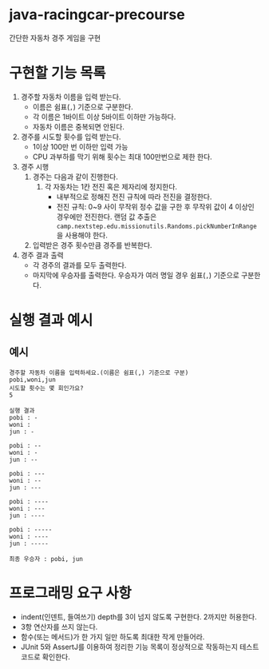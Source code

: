 # java-racingcar-precourse

간단한 자동차 경주 게임을 구현

# 구현할 기능 목록

1. 경주할 자동차 이름을 입력 받는다.
    * 이름은 쉼표(`,`) 기준으로 구분한다.
    * 각 이름은 1바이트 이상 5바이트 이하만 가능하다.
    * 자동차 이름은 중복되면 안된다.
2. 경주를 시도할 횟수를 입력 받는다.
    * 1이상 100만 번 이하만 입력 가능
    * CPU 과부하를 막기 위해 횟수는 최대 100만번으로 제한 한다.
3. 경주 시행
    1. 경주는 다음과 같이 진행한다.
        1. 각 자동차는 1칸 전진 혹은 제자리에 정지한다.
            * 내부적으로 정해진 전진 규칙에 따라 전진을 결정한다.
            * 전진 규칙: 0~9 사이 무작위 정수 값을 구한 후 무작위 값이 4 이상인 경우에만 전진한다. 랜덤 값
              추출은 `camp.nextstep.edu.missionutils.Randoms.pickNumberInRange`을 사용해야 한다.
    2. 입력받은 경주 횟수만큼 경주를 반복한다.
4. 경주 결과 출력
    * 각 경주의 결과를 모두 출력한다.
    * 마지막에 우승자를 출력한다. 우승자가 여러 명일 경우 쉼표(`,`) 기준으로 구분한다.

# 실행 결과 예시

## 예시

```
경주할 자동차 이름을 입력하세요.(이름은 쉼표(,) 기준으로 구분)
pobi,woni,jun
시도할 횟수는 몇 회인가요?
5

실행 결과
pobi : -
woni : 
jun : -

pobi : --
woni : -
jun : --

pobi : ---
woni : --
jun : ---

pobi : ----
woni : ---
jun : ----

pobi : -----
woni : ----
jun : -----

최종 우승자 : pobi, jun
```

# 프로그래밍 요구 사항

* indent(인덴트, 들여쓰기) depth를 3이 넘지 않도록 구현한다. 2까지만 허용한다.
* 3항 연산자를 쓰지 않는다.
* 함수(또는 메서드)가 한 가지 일만 하도록 최대한 작게 만들어라.
* JUnit 5와 AssertJ를 이용하여 정리한 기능 목록이 정상적으로 작동하는지 테스트 코드로 확인한다.